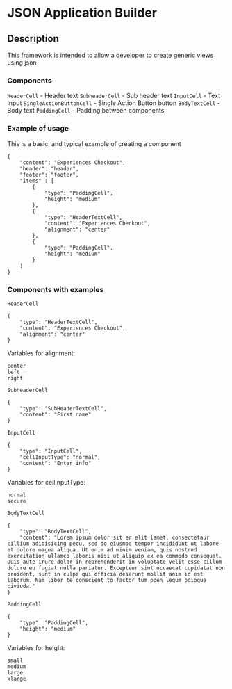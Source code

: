 #  JSON Application Builder

## Description

This framework is intended to allow a developer to create generic views using json

### Components

`HeaderCell` - Header text
`SubheaderCell` - Sub header text
`InputCell` - Text Input
`SingleActionButtonCell` - Single Action Button button
`BodyTextCell` - Body text
`PaddingCell` - Padding between components


### Example of usage

This is a basic, and typical example of creating a component
```
{
    "content": "Experiences Checkout",
    "header": "header",
    "footer": "footer",
    "items" : [
        {
            "type": "PaddingCell",
            "height": "medium"
        },
        {
            "type": "HeaderTextCell",
            "content": "Experiences Checkout",
            "alignment": "center"
        },
        {
            "type": "PaddingCell",
            "height": "medium"
        }
    ]
}
```

### Components with examples

`HeaderCell` 
```
{
    "type": "HeaderTextCell",
    "content": "Experiences Checkout",
    "alignment": "center"
}
```
Variables for alignment:

```
center
left
right
```

`SubheaderCell` 
```
{
    "type": "SubHeaderTextCell",
    "content": "First name"
}
```
`InputCell` 
```
{
    "type": "InputCell",
    "cellInputType": "normal",
    "content": "Enter info"
}
```

Variables for cellInputType:
```
normal
secure
```

`BodyTextCell`
```
{
    "type": "BodyTextCell",
    "content": "Lorem ipsum dolor sit er elit lamet, consectetaur cillium adipisicing pecu, sed do eiusmod tempor incididunt ut labore et dolore magna aliqua. Ut enim ad minim veniam, quis nostrud exercitation ullamco laboris nisi ut aliquip ex ea commodo consequat. Duis aute irure dolor in reprehenderit in voluptate velit esse cillum dolore eu fugiat nulla pariatur. Excepteur sint occaecat cupidatat non proident, sunt in culpa qui officia deserunt mollit anim id est laborum. Nam liber te conscient to factor tum poen legum odioque civiuda."
}
```

`PaddingCell` 
```
{
    "type": "PaddingCell",
    "height": "medium"
}
```
Variables for height:
```
small
medium
large
xlarge
```

